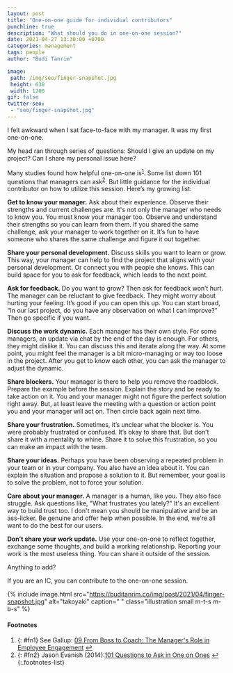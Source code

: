 ```yaml
---
layout: post
title: "One-on-one guide for individual contributors"
punchline: true
description: "What should you do in one-on-one session?"
date: 2021-04-27 13:30:00 +0700
categories: management
tags: people
author: "Budi Tanrim"

image:
 path: /img/seo/finger-snapshot.jpg
 height: 630
 width: 1200
gif: false
twitter-seo: 
 - "seo/finger-snapshot.jpg"
---
```


I felt awkward when I sat face-to-face with my manager. It was my first one-on-one.

My head ran through series of questions: Should I give an update on my project? Can I share my personal issue here?

Many studies found how helpful one-on-one is<sup id="a1">[1](#fn1)</sup>. Some list down 101 questions that managers can ask<sup id="a2">[2](#fn2)</sup>. But little guidance for the individual contributor on how to utilize this session. Here’s my growing list:

**Get to know your manager.** Ask about their experience. Observe their strengths and current challenges are. It's not only the manager who needs to know you. You must know your manager too. Observe and understand their strengths so you can learn from them. If you shared the same challenge, ask your manager to work together on it. It’s fun to have someone who shares the same challenge and figure it out together.

**Share your personal development.** Discuss skills you want to learn or grow. This way, your manager can help to find the project that aligns with your personal development. Or connect you with people she knows. This can build space for you to ask for feedback, which leads to the next point.

**Ask for feedback.** Do you want to grow? Then ask for feedback won’t hurt. The manager can be reluctant to give feedback. They might worry about hurting your feeling. It’s good if you can open this up. You can start broad, “In our last project, do you have any observation on what I can improve?” Then go specific if you want.

**Discuss the work dynamic.** Each manager has their own style. For some managers, an update via chat by the end of the day is enough. For others, they might dislike it. You can discuss this and iterate along the way. At some point, you might feel the manager is a bit micro-managing or way too loose in the project. After you get to know each other, you can ask the manager to adjust the dynamic.

**Share blockers.** Your manager is there to help you remove the roadblock. Prepare the example before the session. Explain the story and be ready to take action on it. You and your manager might not figure the perfect solution right away. But, at least leave the meeting with a question or action point you and your manager will act on. Then circle back again next time.

**Share your frustration.** Sometimes, it’s unclear what the blocker is. You were probably frustrated or confused. It’s okay to share that. But don’t share it with a mentality to whine. Share it to solve this frustration, so you can make an impact with the team.

**Share your ideas.** Perhaps you have been observing a repeated problem in your team or in your company. You also have an idea about it. You can explain the situation and propose a solution to it. But remember, your goal is to solve the problem, not to force your solution.

**Care about your manager.** A manager is a human, like you. They also face struggle. Ask questions like, "What frustrates you lately?" It's an excellent way to build trust too. I don't mean you should be manipulative and be an ass-licker. Be genuine and offer help when possible. In the end, we're all want to do the best for our users.

**Don’t share your work update.** Use your one-on-one to reflect together, exchange some thoughts, and build a working relationship. Reporting your work is the most useless thing. You can share it outside of the session.

Anything to add?

If you are an IC, you can contribute to the one-on-one session.


{% include image.html 
src="https://buditanrim.co/img/post/2021/04/finger-snapshot.jpg" 
alt="takoyaki" 
caption=" "
class="illustration small m-t-s m-b-s" %}

#### Footnotes
1. {: #fn1} See Gallup: [09 From Boss to Coach: The Manager's Role in Employee Engagement](https://www.gallup.com/workplace/285674/improve-employee-engagement-workplace.aspx#ite-285788)  [↩](#a1)
2. {: #fn2} Jason Evanish (2014):[101 Questions to Ask in One on Ones](https://jasonevanish.com/2014/05/29/101-questions-to-ask-in-1-on-1s/) [↩](#a1)
{:.footnotes-list}
